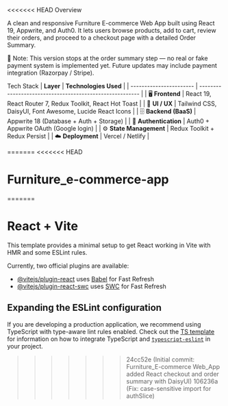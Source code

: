 <<<<<<< HEAD
Overview

A clean and responsive Furniture E-commerce Web App built using React 19, Appwrite, and Auth0.
It lets users browse products, add to cart, review their orders, and proceed to a checkout page with a detailed Order Summary.

🧾 Note:
This version stops at the order summary step — no real or fake payment system is implemented yet.
Future updates may include payment integration (Razorpay / Stripe).

Tech Stack
| **Layer**               | **Technologies Used**                                    |
| ----------------------- | -------------------------------------------------------- |
| 🖥️ **Frontend**        | React 19, React Router 7, Redux Toolkit, React Hot Toast |
| 🎨 **UI / UX**          | Tailwind CSS, DaisyUI, Font Awesome, Lucide React Icons  |
| 🗄️ **Backend (BaaS)**  | Appwrite 18 (Database + Auth + Storage)                  |
| 🔐 **Authentication**   | Auth0 + Appwrite OAuth (Google login)                    |
| ⚙️ **State Management** | Redux Toolkit + Redux Persist                            |
| ☁️ **Deployment**       | Vercel / Netlify                                         |

=======
<<<<<<< HEAD
# Furniture_e-commerce-app
=======
# React + Vite

This template provides a minimal setup to get React working in Vite with HMR and some ESLint rules.

Currently, two official plugins are available:

- [@vitejs/plugin-react](https://github.com/vitejs/vite-plugin-react/blob/main/packages/plugin-react) uses [Babel](https://babeljs.io/) for Fast Refresh
- [@vitejs/plugin-react-swc](https://github.com/vitejs/vite-plugin-react/blob/main/packages/plugin-react-swc) uses [SWC](https://swc.rs/) for Fast Refresh

## Expanding the ESLint configuration

If you are developing a production application, we recommend using TypeScript with type-aware lint rules enabled. Check out the [TS template](https://github.com/vitejs/vite/tree/main/packages/create-vite/template-react-ts) for information on how to integrate TypeScript and [`typescript-eslint`](https://typescript-eslint.io) in your project.
>>>>>>> 24cc52e (Initial commit: Furniture_E-commerce Web_App added React checkout and order summary with DaisyUI)
>>>>>>> 106236a (Fix: case-sensitive import for authSlice)
